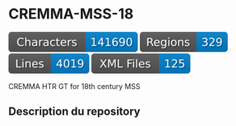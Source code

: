 # CREMMA-MSS-18

![characters badge](badges/characters.svg) ![regions badge](badges/regions.svg) ![lines badge](badges/lines.svg) ![files badge](badges/files.svg) 


CREMMA HTR GT for 18th century MSS

## Description du repository

